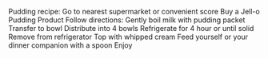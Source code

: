 Pudding recipe:
Go to nearest supermarket or convenient score
Buy a Jell-o Pudding Product
Follow directions:
  Gently boil milk with pudding packet
  Transfer to bowl
  Distribute into 4 bowls
  Refrigerate for 4 hour or until solid
Remove from refrigerator
Top with whipped cream
Feed yourself or your dinner companion with a spoon
Enjoy
